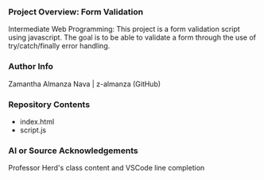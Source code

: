 ### Project Overview: Form Validation

Intermediate Web Programming:
This project is a form validation script using javascript. The goal is to be able to validate a form through the use of try/catch/finally error handling. 

### Author Info

Zamantha Almanza Nava | z-almanza (GitHub)

### Repository Contents

- index.html
- script.js

### AI or Source Acknowledgements

Professor Herd's class content and VSCode line completion
